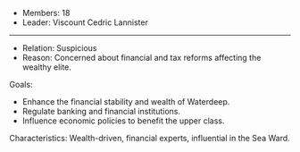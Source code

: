   
- Members: 18
- Leader: Viscount Cedric Lannister
___
- Relation: Suspicious
- Reason: Concerned about financial and tax reforms affecting the wealthy elite.

Goals: 
- Enhance the financial stability and wealth of Waterdeep.
- Regulate banking and financial institutions.
- Influence economic policies to benefit the upper class.

Characteristics: Wealth-driven, financial experts, influential in the Sea Ward.